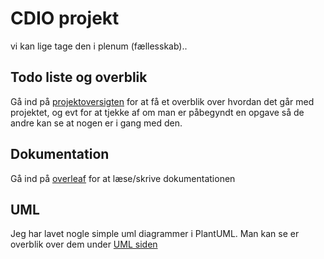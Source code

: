 # CDIO projekt
vi kan lige tage den i plenum (fællesskab)..

## Todo liste og overblik
Gå ind på [projektoversigten](projects/) for at få et overblik over hvordan det går med projektet, og evt for at tjekke af om man er påbegyndt en opgave så de andre kan se at nogen er i gang med den.

## Dokumentation
Gå ind på [overleaf](https://www.overleaf.com/project/5d9245ec8a5a520001fe8912) for at læse/skrive dokumentationen

## UML
Jeg har lavet nogle simple uml diagrammer i PlantUML. Man kan se er overblik over dem under [UML siden](UML/ "UML siden")


